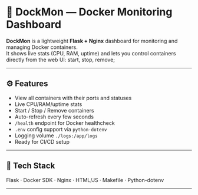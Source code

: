 # 🚢 DockMon — Docker Monitoring Dashboard

**DockMon** is a lightweight **Flask + Nginx** dashboard for monitoring and managing Docker containers.  
It shows live stats (CPU, RAM, uptime) and lets you control containers directly from the web UI: start, stop, remove;

---

## ⚙️ Features

- View all containers with their ports and statuses  
- Live CPU/RAM/uptime stats  
- Start / Stop / Remove containers  
- Auto-refresh every few seconds  
- `/health` endpoint for Docker healthcheck  
- `.env` config support via `python-dotenv`  
- Logging volume `./logs:/app/logs`  
- Ready for CI/CD setup  

---

## 🧱 Tech Stack

Flask · Docker SDK · Nginx · HTML/JS · Makefile · Python-dotenv

---
